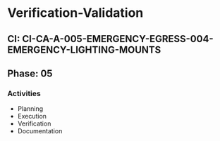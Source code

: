 # Verification-Validation

## CI: CI-CA-A-005-EMERGENCY-EGRESS-004-EMERGENCY-LIGHTING-MOUNTS
## Phase: 05

### Activities
- Planning
- Execution
- Verification
- Documentation
